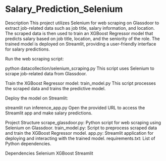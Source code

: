 # Salary_Prediction_Selenium



Description
This project utilizes Selenium for web scraping on Glassdoor to extract job-related data such as job title, salary information, and location. The scraped data is then used to train an XGBoost Regressor model that predicts salary based on job title, location, and the seniority of the role. The trained model is deployed on Streamlit, providing a user-friendly interface for salary predictions.



Run the web scraping script:

python datacollection/selenium_scraping.py
This script uses Selenium to scrape job-related data from Glassdoor.

Train the XGBoost Regressor model:
train_model.py
This script processes the scraped data and trains the predictive model.

Deploy the model on Streamlit:

streamlit run inference_app.py
Open the provided URL to access the Streamlit app and make salary predictions.

Project Structure
scrape_glassdoor.py: Python script for web scraping using Selenium on Glassdoor.
train_model.py: Script to preprocess scraped data and train the XGBoost Regressor model.
app.py: Streamlit application for deploying and interacting with the trained model.
requirements.txt: List of Python dependencies.

Dependencies
Selenium
XGBoost
Streamlit
